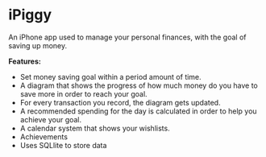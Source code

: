 # iPiggy

An iPhone app used to manage your personal finances, with the goal of saving up money.

<b>Features:</b>
- Set money saving goal within a period amount of time.
- A diagram that shows the progress of how much money do you have to save more in order to reach your goal.
- For every transaction you record, the diagram gets updated.
- A recommended spending for the day is calculated in order to help you achieve your goal.
- A calendar system that shows your wishlists.
- Achievements
- Uses SQLlite to store data
